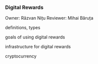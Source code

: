 ### Digital Rewards

Owner: Răzvan Nițu
Reviewer: Mihai Băruța

definitions, types

goals of using digital rewards

infrastructure for digital rewards

cryptocurrency
